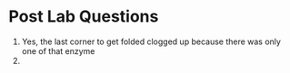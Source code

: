 # Post Lab Questions
1. Yes, the last corner to get folded clogged up because there was only one of that enzyme
2. 